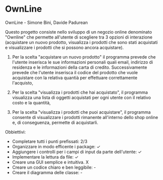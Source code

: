 # OwnLine
OwnLine - Simone Bini, Davide Padurean

Questo progetto consiste nello sviluppo di un negozio online denominato "Ownline" che permette all'utente di scegliere tra 3 opzioni di interazione (acquistare un nuovo prodotto, visualizza i prodotti che sono stati acquistati e visualizzare i prodotti che si possono ancora acquistare).

1. Per la scelta "acquistare un nuovo prodotto" il programma prevede che l'utente inserisca le sue informazioni personali quali email, indirizzo di residenza e le informazioni della carta di credito.
    Successivamente prevede che l'utente inserisca il codice del prodotto che vuole acquistare con la relativa quantià per effettuare correttamente l'acquisto,

2. Per la scelta "visualizza i prodotti che hai acquistato", il programma visualizza una lista di oggetti acquistati per ogni utente con il relativo costo e la quantità,

3. Per la scelta "visualizza i prodotti che puoi acquistare", il programma consente di visualizzare i prodotti rimanente all'interno dello shop online e, di conseguenza, permette di acquistarli.

Obbiettivi:
- Completare tutti i punti prefissati: 2/3
- Organizzare in modo efficente i package: ✓
- Aggiungere i controlli per i campi di input da parte dell'utente: ✓
- Implementare la lettura da file: ✓
- Creare una GUI semplice e intuitiva. X
- Creare un codice chiaro e ben leggibile: -
- Creare il diagramma delle classe: -

